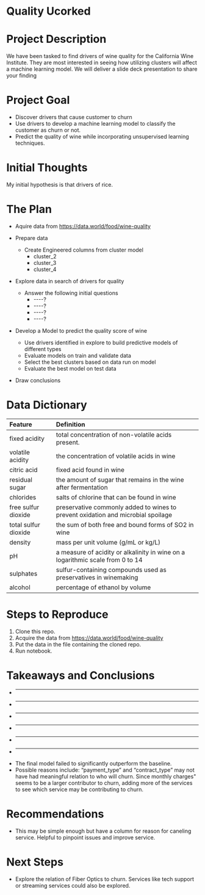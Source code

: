 # Quality Ucorked
 
# Project Description
 
We have been tasked to find drivers of wine quality for the California Wine Institute. They are most interested in seeing how utilizing clusters will affect a machine learning model. We will deliver a slide deck presentation to share your finding
 
# Project Goal
 
* Discover drivers that cause customer to churn
* Use drivers to develop a machine learning model to classify the customer as churn or not. 
* Predict the quality of wine while incorporating unsupervised learning techniques.

 
# Initial Thoughts
 
My initial hypothesis is that drivers of rice.
 
# The Plan
 
* Aquire data from https://data.world/food/wine-quality
 
* Prepare data  
   * Create Engineered columns from cluster model
       * cluster_2
       * cluster_3
       * cluster_4
 
* Explore data in search of drivers for quality
   * Answer the following initial questions
       * ----?
       * ----?
       * ----?
       * ----?
      
* Develop a Model to predict the quality score of wine
   * Use drivers identified in explore to build predictive models of different types
   * Evaluate models on train and validate data
   * Select the best clusters based on data run on model
   * Evaluate the best model on test data
 
* Draw conclusions
 
# Data Dictionary

| Feature | Definition |
|:--------|:-----------|
|fixed acidity| total concentration of non-volatile acids present.|
|volatile acidity| the concentration of volatile acids in wine|
|citric acid| fixed acid found in wine|
|residual sugar| the amount of sugar that remains in the wine after fermentation|
|chlorides| salts of chlorine that can be found in wine|
|free sulfur dioxide| preservative commonly added to wines to prevent oxidation and microbial spoilage|
|total sulfur dioxide| the sum of both free and bound forms of SO2 in wine|
|density| mass per unit volume (g/mL or kg/L)|
|pH| a measure of acidity or alkalinity in wine on a logarithmic scale from 0 to 14|
|sulphates| sulfur-containing compounds used as preservatives in winemaking|
|alcohol| percentage of ethanol by volume|


# Steps to Reproduce
1) Clone this repo.
2) Acquire the data from https://data.world/food/wine-quality
3) Put the data in the file containing the cloned repo.
4) Run notebook.
 
# Takeaways and Conclusions
* ---
* ---
* ---
* ---
* ---
* ---
* The final model failed to significantly outperform the baseline.
* Possible reasons include:
    “payment_type” and “contract_type” may not have had meaningful relation to who will churn.
    Since monthly charges" seems to be a larger contributor to churn, adding more of the services to see which service may be contributing to churn. 
 
# Recommendations
* This may be simple enough but have a column for reason for caneling service. Helpful to pinpoint issues and improve service.


# Next Steps
* Explore the relation of Fiber Optics to churn. Services like tech support or streaming services could also be explored.
